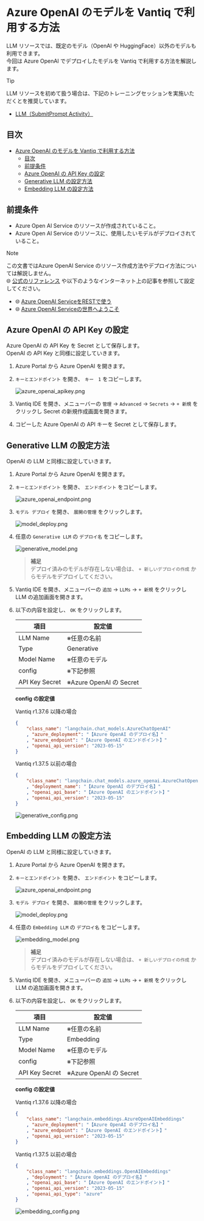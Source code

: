 # Azure OpenAI のモデルを Vantiq で利用する方法

LLM リソースでは、既定のモデル（OpenAI や HuggingFace）以外のモデルも利用できます。  
今回は Azure OpenAI でデプロイしたモデルを Vantiq で利用する方法を解説します。  

> [!TIP]
> LLM リソースを初めて扱う場合は、下記のトレーニングセッションを実施いただくとを推奨しています。  
>
> - [LLM（SubmitPrompt Activity）](/vantiq-introduction/apps-development/llm/submitprompt-activity/readme.md)

## 目次

- [Azure OpenAI のモデルを Vantiq で利用する方法](#azure-openai-のモデルを-vantiq-で利用する方法)
  - [目次](#目次)
  - [前提条件](#前提条件)
  - [Azure OpenAI の API Key の設定](#azure-openai-の-api-key-の設定)
  - [Generative LLM の設定方法](#generative-llm-の設定方法)
  - [Embedding LLM の設定方法](#embedding-llm-の設定方法)

## 前提条件

- Azure Open AI Service のリソースが作成されていること。
- Azure Open AI Service のリソースに、使用したいモデルがデプロイされていること。

> [!NOTE]
> この文書ではAzure OpenAI Service のリソース作成方法やデプロイ方法については解説しません。  
> :globe_with_meridians: [公式のリファレンス](https://learn.microsoft.com/ja-JP/azure/ai-services/openai/overview) や以下のようなインターネット上の記事を参照して設定してください。  
> - :globe_with_meridians: [Azure OpenAI ServiceをRESTで使う](https://qiita.com/vfuji/items/196c8bb31be0ebdc8886)
> - :globe_with_meridians: [Azure OpenAI Serviceの世界へようこそ](https://note.com/fushiroyama/n/n584473dd57b2)

## Azure OpenAI の API Key の設定

Azure OpenAI の API Key を Secret として保存します。  
OpenAI の API Key と同様に設定していきます。  

1. Azure Portal から Azure OpenAI を開きます。

1. `キーとエンドポイント` を開き、 `キー　1` をコピーします。

   ![azure_openai_apikey.png](./../../imgs/azure_openai_config/azure_openai_apikey.png)

1. Vantiq IDE を開き、メニューバーの `管理` -> `Advanced` -> `Secrets` -> `+ 新規` をクリックし Secret の新規作成画面を開きます。

1. コピーした Azure OpenAI の API キーを Secret として保存します。

## Generative LLM の設定方法

OpenAI の LLM と同様に設定していきます。

1. Azure Portal から Azure OpenAI を開きます。

1. `キーとエンドポイント` を開き、 `エンドポイント` をコピーします。

   ![azure_openai_endpoint.png](./../../imgs/azure_openai_config/azure_openai_endpoint.png)

1. `モデル デプロイ` を開き、 `展開の管理` をクリックします。

   ![model_deploy.png](./../../imgs/azure_openai_config/model_deploy.png)

1. 任意の `Generative LLM` の `デプロイ名` をコピーします。

   ![generative_model.png](./../../imgs/azure_openai_config/generative_model.png)

   > **補足**  
   > デプロイ済みのモデルが存在しない場合は、 `+ 新しいデプロイの作成` からモデルをデプロイしてください。

1. Vantiq IDE を開き、メニューバーの `追加` -> `LLMs` -> `+ 新規` をクリックし LLM の追加画面を開きます。

1. 以下の内容を設定し、 `OK` をクリックします。

   |項目|設定値|
   |-|-|
   |LLM Name|※任意の名前|
   |Type|Generative|
   |Model Name|※任意のモデル|
   |config|※下記参照|
   |API Key Secret|※Azure OpenAI の Secret|

   **config の設定値**

   Vantiq r1.37.6 以降の場合

   ```json
   {
       "class_name": "langchain.chat_models.AzureChatOpenAI"
       , "azure_deployment": "【Azure OpenAI のデプロイ名】"
       , "azure_endpoint": "【Azure OpenAI のエンドポイント】"
       , "openai_api_version": "2023-05-15"
   }
   ```

   Vantiq r1.37.5 以前の場合

   ```json
   {
       "class_name": "langchain.chat_models.azure_openai.AzureChatOpenAI"
       , "deployment_name": "【Azure OpenAI のデプロイ名】"
       , "openai_api_base": "【Azure OpenAI のエンドポイント】"
       , "openai_api_version": "2023-05-15"
   }
   ```

   ![generative_config.png](./../../imgs/azure_openai_config/generative_config.png)

## Embedding LLM の設定方法

OpenAI の LLM と同様に設定していきます。

1. Azure Portal から Azure OpenAI を開きます。

1. `キーとエンドポイント` を開き、 `エンドポイント` をコピーします。

   ![azure_openai_endpoint.png](./../../imgs/azure_openai_config/azure_openai_endpoint.png)

1. `モデル デプロイ` を開き、 `展開の管理` をクリックします。

   ![model_deploy.png](./../../imgs/azure_openai_config/model_deploy.png)

1. 任意の `Embedding LLM` の `デプロイ名` をコピーします。

   ![embedding_model.png](./../../imgs/azure_openai_config/embedding_model.png)

   > **補足**  
   > デプロイ済みのモデルが存在しない場合は、 `+ 新しいデプロイの作成` からモデルをデプロイしてください。

1. Vantiq IDE を開き、メニューバーの `追加` -> `LLMs` -> `+ 新規` をクリックし LLM の追加画面を開きます。

1. 以下の内容を設定し、 `OK` をクリックします。

   |項目|設定値|
   |-|-|
   |LLM Name|※任意の名前|
   |Type|Embedding|
   |Model Name|※任意のモデル|
   |config|※下記参照|
   |API Key Secret|※Azure OpenAI の Secret|

   **config の設定値**

   Vantiq r1.37.6 以降の場合

   ```json
   {
       "class_name": "langchain.embeddings.AzureOpenAIEmbeddings"
       , "azure_deployment": "【Azure OpenAI のデプロイ名】"
       , "azure_endpoint": "【Azure OpenAI のエンドポイント】"
       , "openai_api_version": "2023-05-15"
   }
   ```

   Vantiq r1.37.5 以前の場合

   ```json
   {
       "class_name": "langchain.embeddings.OpenAIEmbeddings"
       , "deployment": "【Azure OpenAI のデプロイ名】"
       , "openai_api_base": "【Azure OpenAI のエンドポイント】"
       , "openai_api_version": "2023-05-15"
       , "openai_api_type": "azure"
   }
   ```

   ![embedding_config.png](./../../imgs/azure_openai_config/embedding_config.png)
